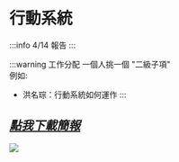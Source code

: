 # 行動系統

:::info 
4/14 報告
:::

:::warning 工作分配
一個人挑一個 "二級子項"  
例如:  
- 洪名琮：行動系統如何運作
:::

## [_**點我下載簡報**_](ppt.pptx)

![](https://mermaid.ink/svg/pako:eNptVNtOGlEU_ZXJeWoTjSlqH3xoYqH2pU2btkkfZoyZyFhJRBoypGnUBKyAgIixgIh4q3cRCWjBcuvHdM7tL7rnphnaeZmTvdfae619LgtoOuBV0BiamQt8mZ6Vg6rw6p00L8D34c1bkR2u4VSO3rTpz9qkcB8XBgefCeMizRZ5q0MKVSfMSE49cZBpcQVfF2nvwq4CABsIUJypkmyJhM8m_826RB4-4uGinn0IAklCI0OjL_-EIx99Mz74sa00S3Yl9J8awyKLX_LIBYknHGWGdZmbG3wnxm7iJL_Nw3VQTbK_YDHptPu83w-Pp9lp5EGzDXT3A6EpzZ7T6goupc3WbmhLGqus3qblqkV3WxkX-MK5GDCGtE6EnFQAAp6ssbktU26wZNbFmaTWS-HKhl1nymUjnLo8Dl34dFnr5ngkpXVLpigPiKKNOmtW8X6LHq-TvQY5S1lVPRbEZRVhnQSONm1VdhbG3N7n5WwfaUSk5yncyvSFR0Vz6GQtT9YL4MPciT7UU1FrtfD3w74pv9DHdLeMD261dpcfpu-33QZM2EqPdmn3miTC-K6h9WL6xhVrJLaMN9dop8Xbe4b7RTiBbDUBk6T5MvkW1e5SOjJywJq7rHeKo1eLwoRx5kzN-Br8G7P_vcsqTWFQ4IU6qfzAx3lye3EvZsKUMuV6ZBCBRa6SfHuDrJ_h1QawwJuEHgtO9DCgzV0inQy53YM2ZOuE7iR5uUA6deMuGe3TNbYSBb7TOSldglFcy5HSjp5BA8ivBP2yzwv3fEGPSEidVfyKhMZg6VVm5NCcKiFpfgmgckgNvP86P43G1GBIGUChz15ZVTw--VNQ9ttBxetTA8HX5tNhvCBLfwGHh_r7)
